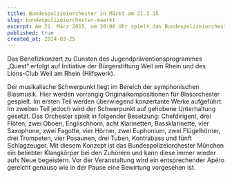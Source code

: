 ```yaml
---
title: Bundespolizeiorchester in Märkt am 21.3.15
slug: bundespolizeiorchester-maerkt
excerpt: Am 21. März 2015, um 20:00 Uhr spielt das Bundespolizeiorchester aus München in der Altrheinhalle in Märkt. Die 46 Berufsmusiker des 1952 gegründeten Orchesters spielen unter der Leitung des Dirigenten Christian Lombardi.
published: true
created_at: 2014-03-25
---
```


Das Benefizkonzert zu Gunsten des Jugendpräventionsprogrammes „Quest“ erfolgt auf Initiative der Bürgerstiftung Weil am Rhein und des Lions-Club Weil am Rhein (Hilfswerk).

Der musikalische Schwerpunkt liegt im Bereich der symphonischen Blasmusik. Hier werden vorrangig Originalkompositionen für Blasorchester gespielt. Im ersten Teil werden überwiegend konzertante Werke aufgeführt. Im zweiten Teil jedoch wird der Schwerpunkt auf gehobene Unterhaltung gesetzt. Das Orchester spielt in folgender Besetzung: Chefdirigent, drei Flöten, zwei Oboen, Englischhorn, acht Klarinetten, Bassklarinette, vier Saxophone, zwei Fagotte, vier Hörner, zwei Euphonium, zwei Flügelhörner, drei Trompeten, vier Posaunen, drei Tuben, Kontrabass und fünft Schlagzeuger. Mit diesem Konzept ist das Bundespolizeiorchester München ein beliebter Klangkörper bei den Zuhörern und kann diese immer wieder aufs Neue begeistern. Vor der Veranstaltung wird ein entsprechender Apéro gereicht genauso wie in der Pause eine Bewirtung vorgesehen ist.
